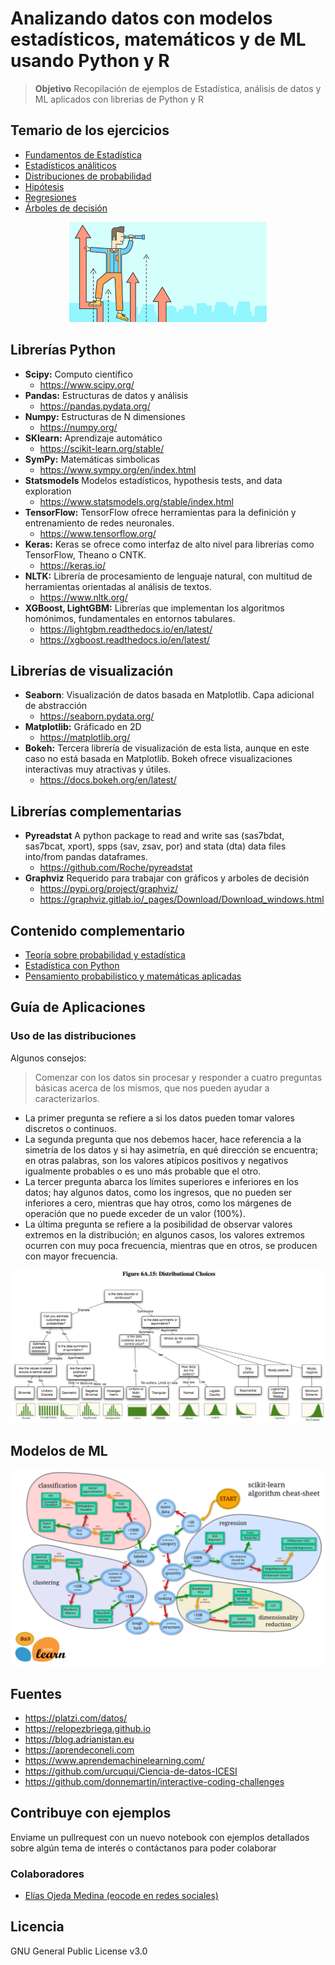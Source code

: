 # Analizando datos con modelos estadísticos, matemáticos y de ML usando Python y R

> **Objetivo**
Recopilación de ejemplos de Estadística, análisis de datos y ML aplicados con librerias de Python y R

## Temario de los ejercicios

* [Fundamentos de Estadística](/Fundamentos%20de%20estadística/)
* [Estadísticos análiticos](/Estadísticos%20Análiticos/)
* [Distribuciones de probabilidad](/Distribuciones/)
* [Hipótesis](/Hipotesis/)
* [Regresiones](/Regresiones/)
* [Árboles de decisión](/Arboles%20de%20decisión/)

<div align="center">
  <img src="img/stats.png">
</div>

## Librerías Python

* **Scipy:** Computo científico
  * https://www.scipy.org/
* **Pandas:** Estructuras de datos y análisis
  * https://pandas.pydata.org/
* **Numpy:** Estructuras de N dimensiones 
  * https://numpy.org/
* **SKlearn:** Aprendizaje automático   
  * https://scikit-learn.org/stable/
* **SymPy:** Matemáticas simbolicas
  * https://www.sympy.org/en/index.html
* **Statsmodels** Modelos estadísticos, hypothesis tests, and data exploration  
  * https://www.statsmodels.org/stable/index.html
* **TensorFlow:** TensorFlow ofrece herramientas para la definición y entrenamiento de redes neuronales.
  * https://www.tensorflow.org/
* **Keras:** Keras se ofrece como interfaz de alto nivel para librerías como TensorFlow, Theano o CNTK.
  * https://keras.io/
* **NLTK:** Librería de procesamiento de lenguaje natural, con multitud de herramientas orientadas al análisis de textos.
  * https://www.nltk.org/
* **XGBoost, LightGBM:** Librerías que implementan los algoritmos homónimos, fundamentales en entornos tabulares.
  * https://lightgbm.readthedocs.io/en/latest/
  * https://xgboost.readthedocs.io/en/latest/

## Librerías de visualización
* **Seaborn**: Visualización de datos basada en Matplotlib. Capa adicional de abstracción
  * https://seaborn.pydata.org/
* **Matplotlib:** Gráficado en 2D
    * https://matplotlib.org/
* **Bokeh:** Tercera librería de visualización de esta lista, aunque en este caso no está basada en Matplotlib. Bokeh ofrece visualizaciones interactivas muy atractivas y útiles.
  * https://docs.bokeh.org/en/latest/


## Librerías complementarias
* **Pyreadstat** A python package to read and write sas (sas7bdat, sas7bcat, xport), spps (sav, zsav, por) and stata (dta) data files into/from pandas dataframes.
  * https://github.com/Roche/pyreadstat
* **Graphviz** Requerido para trabajar con gráficos y arboles de decisión
  * https://pypi.org/project/graphviz/
  * https://graphviz.gitlab.io/_pages/Download/Download_windows.html

## Contenido complementario

* [Teoría sobre probabilidad y estadística](https://github.com/eocode/Love-Data-with-Python-SQL-R-Scala/tree/master/learn/Matematicas/pye)
* [Estadística con Python](https://github.com/eocode/Love-Data-with-Python-SQL-R-Scala/tree/master/learn/DataScience/StatsAndDataAnalysis)
* [Pensamiento probabilistico y matemáticas aplicadas](https://github.com/eocode/Love-Data-with-Python-SQL-R-Scala/tree/master/learn/DataScience/Matematicas%20Aplicadas)

## Guía de Aplicaciones

### Uso de las distribuciones

Algunos consejos:

> Comenzar con los datos sin procesar y responder a cuatro preguntas básicas acerca de los mismos, que nos pueden ayudar a caracterizarlos.

* La primer pregunta se refiere a si los datos pueden tomar valores discretos o continuos.
* La segunda pregunta que nos debemos hacer, hace referencia a la simetría de los datos y si hay asimetría, en qué dirección se encuentra; en otras palabras, son los valores atípicos positivos y negativos igualmente probables o es uno más probable que el otro.
* La tercer pregunta abarca los límites superiores e inferiores en los datos; hay algunos datos, como los ingresos, que no pueden ser inferiores a cero, mientras que hay otros, como los márgenes de operación que no puede exceder de un valor (100%).
* La última pregunta se refiere a la posibilidad de observar valores extremos en la distribución; en algunos casos, los valores extremos ocurren con muy poca frecuencia, mientras que en otros, se producen con mayor frecuencia.

<div align="center">
  <img src="img/distributions_choice.png">
</div>

## Modelos de ML

<div align="center">
  <img src="img/machinelearning.png">
</div>

## Fuentes

* https://platzi.com/datos/
* https://relopezbriega.github.io
* https://blog.adrianistan.eu
* https://aprendeconeli.com
* https://www.aprendemachinelearning.com/
* https://github.com/urcuqui/Ciencia-de-datos-ICESI
* https://github.com/donnemartin/interactive-coding-challenges

## Contribuye con ejemplos

Enviame un pullrequest con un nuevo notebook con ejemplos detallados sobre algún tema de interés o contáctanos para poder colaborar

### Colaboradores

* [Elías Ojeda Medina (eocode en redes sociales)](https://github.com/eocode)

## Licencia

GNU General Public License v3.0